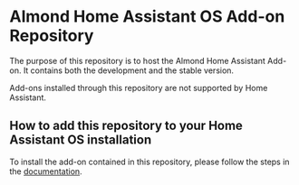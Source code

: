 # Almond Home Assistant OS Add-on Repository

The purpose of this repository is to host the Almond Home Assistant Add-on.
It contains both the development and the stable version.

Add-ons installed through this repository are not supported by Home Assistant.

## How to add this repository to your Home Assistant OS installation

To install the add-on contained in this repository, please follow the steps in the [documentation](/edge/DOCS.md).
